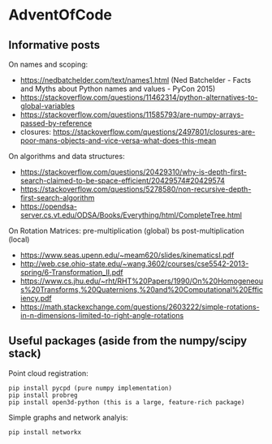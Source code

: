 # AdventOfCode

## Informative posts

On names and scoping:
- https://nedbatchelder.com/text/names1.html (Ned Batchelder - Facts and Myths about Python names and values - PyCon 2015)
- https://stackoverflow.com/questions/11462314/python-alternatives-to-global-variables
- https://stackoverflow.com/questions/11585793/are-numpy-arrays-passed-by-reference
- closures: https://stackoverflow.com/questions/2497801/closures-are-poor-mans-objects-and-vice-versa-what-does-this-mean

On algorithms and data structures:
- https://stackoverflow.com/questions/20429310/why-is-depth-first-search-claimed-to-be-space-efficient/20429574#20429574
- https://stackoverflow.com/questions/5278580/non-recursive-depth-first-search-algorithm
- https://opendsa-server.cs.vt.edu/ODSA/Books/Everything/html/CompleteTree.html

On Rotation Matrices: pre-multiplication (global) bs post-multiplication (local)
- https://www.seas.upenn.edu/~meam620/slides/kinematicsI.pdf
- http://web.cse.ohio-state.edu/~wang.3602/courses/cse5542-2013-spring/6-Transformation_II.pdf
- https://www.cs.jhu.edu/~rht/RHT%20Papers/1990/On%20Homogeneous%20Transforms,%20Quaternions,%20and%20Computational%20Efficiency.pdf
- https://math.stackexchange.com/questions/2603222/simple-rotations-in-n-dimensions-limited-to-right-angle-rotations

## Useful packages (aside from the numpy/scipy stack)

Point cloud registration:
```pip install pytransform3d
pip install pycpd (pure numpy implementation)
pip install probreg
pip install open3d-python (this is a large, feature-rich package)
```

Simple graphs and network analyis:
```
pip install networkx
```

